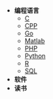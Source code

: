 * __编程语言__
  * [C](./docs/C.md)
  * [CPP](./docs/CPP.md)
  * [Go](./docs/Go.md)
  * [Matlab](./docs/Matlab.md)
  * [PHP](./docs/PHP.md)
  * [Python](./docs/Python.md)
  * [R](./docs/R.md)
  * [SQL](./docs/SQL.md)
* __软件__
* __读书__
